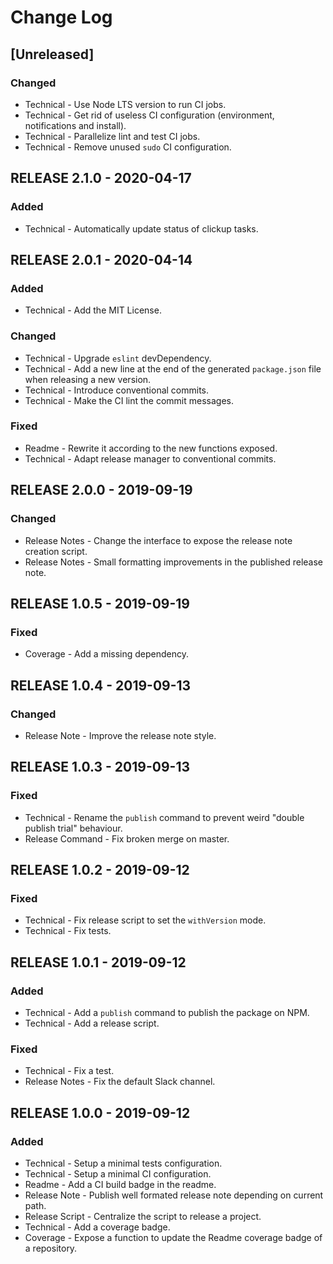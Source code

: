 # Change Log

## [Unreleased]
### Changed
- Technical - Use Node LTS version to run CI jobs.
- Technical - Get rid of useless CI configuration (environment, notifications and install).
- Technical - Parallelize lint and test CI jobs.
- Technical - Remove unused `sudo` CI configuration.

## RELEASE 2.1.0 - 2020-04-17
### Added
- Technical - Automatically update status of clickup tasks.

## RELEASE 2.0.1 - 2020-04-14
### Added
- Technical - Add the MIT License.

### Changed
- Technical - Upgrade `eslint` devDependency.
- Technical - Add a new line at the end of the generated `package.json` file when releasing a new version.
- Technical - Introduce conventional commits.
- Technical - Make the CI lint the commit messages.

### Fixed
- Readme - Rewrite it according to the new functions exposed.
- Technical - Adapt release manager to conventional commits.

## RELEASE 2.0.0 - 2019-09-19
### Changed
- Release Notes - Change the interface to expose the release note creation script.
- Release Notes - Small formatting improvements in the published release note.

## RELEASE 1.0.5 - 2019-09-19
### Fixed
- Coverage - Add a missing dependency.

## RELEASE 1.0.4 - 2019-09-13
### Changed
- Release Note - Improve the release note style.

## RELEASE 1.0.3 - 2019-09-13
### Fixed
- Technical - Rename the `publish` command to prevent weird "double publish trial" behaviour.
- Release Command - Fix broken merge on master.

## RELEASE 1.0.2 - 2019-09-12
### Fixed
- Technical - Fix release script to set the `withVersion` mode.
- Technical - Fix tests.

## RELEASE 1.0.1 - 2019-09-12
### Added
- Technical - Add a `publish` command to publish the package on NPM.
- Technical - Add a release script.

### Fixed
- Technical - Fix a test.
- Release Notes - Fix the default Slack channel.

## RELEASE 1.0.0 - 2019-09-12
### Added
- Technical - Setup a minimal tests configuration.
- Technical - Setup a minimal CI configuration.
- Readme - Add a CI build badge in the readme.
- Release Note - Publish well formated release note depending on current path.
- Release Script - Centralize the script to release a project.
- Technical - Add a coverage badge.
- Coverage - Expose a function to update the Readme coverage badge of a repository.
